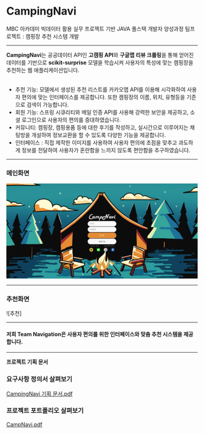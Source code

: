# CampingNavi
MBC 아카데미 빅데이터 활용 실무 프로젝트 기반 JAVA 풀스택 개발자 양성과정 팀프로젝트 : 캠핑장 추천 시스템 개발
<hr>
<span style='color🌲'><strong>CampingNavi</strong></span>는 공공데이터 API인 <strong>고캠핑 API</strong>와 <strong>구글맵 리뷰 크롤링</strong>을 통해 얻어진 데이터를 기반으로 <strong>scikit-surprise</strong> 모델을 학습시켜 사용자의 특성에 맞는 캠핑장을 추천하는 웹 애플리케이션입니다.<br><br>

<ul>
  <li>추천 기능: 모델에서 생성된 추천 리스트를 카카오맵 API를 이용해 시각화하여 사용자 편의에 맞는 인터페이스를 제공합니다. 또한 캠핑장의 이름, 위치, 유형등을 기준으로 검색이 가능합니다.</li>
  <li>회원 기능: 스프링 시큐리티와 메일 인증 API를 사용해 강력한 보안을 제공하고, 소셜 로그인으로 사용자의 편의를 증대하였습니다.</li>
  <li>커뮤니티: 캠핑장, 캠핑용품 등에 대한 후기를 작성하고, 실시간으로 이루어지는 채팅방을 개설하여 정보교환을 할 수 있도록 다양한 기능을 제공합니다.</li>
  <li>인터페이스 : 직접 제작한 이미지를 사용하여 사용자 편의에 초점을 맞추고 과도하게 정보를 전달하여 사용자가 혼란함을 느끼지 않도록 편안함을 추구하였습니다.</li>
</ul>
<hr>

<h3>메인화면</h3>

![로그인 화면](https://github.com/Sangho-Do/CampingNavi/blob/main/intro_preview.jpg)


<hr>

<h3>추천화면</h3>

![추천]

<hr>
<h4>저희 Team Navigation은 사용자 편의를 위한 인터페이스와 맞춤 추천 시스템을 제공합니다.</h4>

<hr>
<strong>프로젝트 기획 문서</strong>

### 요구사항 정의서 살펴보기
[CampingNavi 기획 문서.pdf](https://github.com/user-attachments/files/16047752/CampingNavi.pdf)


### 프로젝트 포트폴리오 살펴보기
[CampNavi.pdf](https://github.com/user-attachments/files/16047740/CampNavi.pdf)
